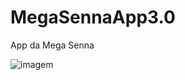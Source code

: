 # MegaSennaApp3.0
App da Mega Senna


![imagem](https://user-images.githubusercontent.com/117690066/200977446-8a9f4fbe-b785-41b7-8567-2d226ccd74c4.png)

